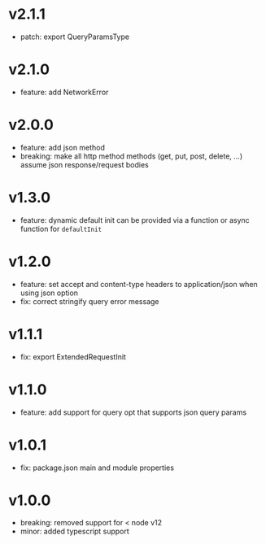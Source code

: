 # v2.1.1

- patch: export QueryParamsType

# v2.1.0

- feature: add NetworkError

# v2.0.0

- feature: add json method
- breaking: make all http method methods (get, put, post, delete, ...) assume json response/request bodies

# v1.3.0

- feature: dynamic default init can be provided via a function or async function for `defaultInit`

# v1.2.0

- feature: set accept and content-type headers to application/json when using json option
- fix: correct stringify query error message

# v1.1.1

- fix: export ExtendedRequestInit

# v1.1.0

- feature: add support for query opt that supports json query params

# v1.0.1

- fix: package.json main and module properties

# v1.0.0

- breaking: removed support for < node v12
- minor: added typescript support
